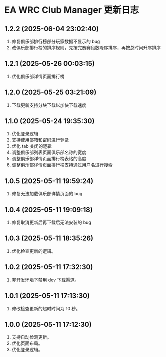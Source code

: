 # EA WRC Club Manager 更新日志

## 1.2.2 (2025-06-04 23:02:40)

1. 修复俱乐部排行榜部分玩家数据不显示的 bug
2. 改俱乐部排行榜的排序规则，先按完赛赛段数降序排序，再按总时间升序排序

## 1.2.1 (2025-05-26 00:03:15)

1. 优化俱乐部详情页面排行榜

## 1.2.0 (2025-05-25 03:21:09)

1. 下载更新支持分块下载以加快下载速度

## 1.1.0 (2025-05-24 19:35:30)

1. 优化登录逻辑
2. 支持使用邮箱和密码进行登录
3. 优化 tab 关闭的逻辑
4. 调整俱乐部列表页面俱乐部名称的宽度
5. 调整俱乐部详情页面排行榜表格的高度
6. 调整俱乐部详情页面排行榜支持通过用户名进行搜索

## 1.0.5 (2025-05-11 19:59:24)

1. 修复无法加载俱乐部详情页面的 bug

## 1.0.4 (2025-05-11 19:09:18)

1. 修复取消更新后再下载后无法安装的 bug

## 1.0.3 (2025-05-11 18:35:26)

1. 优化检查更新的逻辑。

## 1.0.2 (2025-05-11 17:32:30)

1. 非开发环境下禁用 dev 下载渠道。

## 1.0.1 (2025-05-11 17:13:30)

1. 修改检查更新的超时时间为 10 秒。

## 1.0.0 (2025-05-11 17:12:30)

1. 支持自动检测更新。
2. 优化页面布局。
3. 优化登录逻辑。